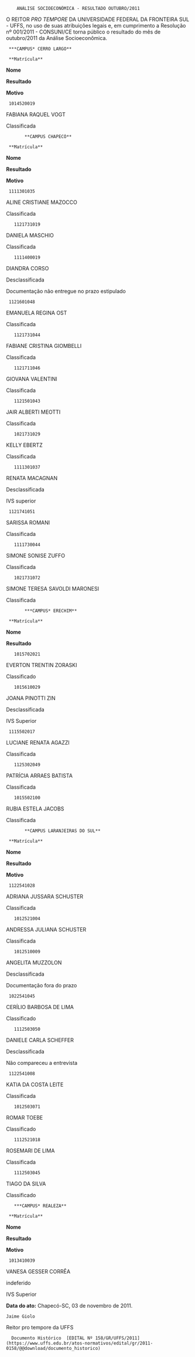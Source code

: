        ANÁLISE SOCIOECONÔMICA - RESULTADO OUTUBRO/2011  

O REITOR *PRO TEMPORE* DA UNIVERSIDADE FEDERAL DA FRONTEIRA SUL - UFFS, no uso de suas atribuições legais e, em cumprimento a Resolução nº 001/2011 - CONSUNI/CE torna público o resultado do mês de outubro/2011 da Análise Socioeconômica.

     ***CAMPUS* CERRO LARGO**

     **Matrícula**

   **Nome**

   **Resultado**

   **Motivo**

     1014520019

   FABIANA RAQUEL VOGT

   Classificada

           **CAMPUS CHAPECÓ**

     **Matrícula**

   **Nome**

   **Resultado**

   **Motivo**

     1111301035

   ALINE CRISTIANE MAZOCCO

   Classificada

       1121731019

   DANIELA MASCHIO

   Classificada

       1111400019

   DIANDRA CORSO

   Desclassificada

   Documentação não entregue no prazo estipulado

     1121601048

   EMANUELA REGINA OST

   Classificada

       1121731044

   FABIANE CRISTINA GIOMBELLI

   Classificada

       1121711046

   GIOVANA VALENTINI

   Classificada

       1121501043

   JAIR ALBERTI MEOTTI

   Classificada

       1021731029

   KELLY EBERTZ

   Classificada

       1111301037

   RENATA MACAGNAN

   Desclassificada

   IVS superior

     1121741051

   SARISSA ROMANI

   Classificada

       1111730044

   SIMONE SONISE ZUFFO

   Classificada

       1021731072

   SIMONE TERESA SAVOLDI MARONESI

   Classificada

           ***CAMPUS* ERECHIM**

     **Matrícula**

   **Nome**

   **Resultado**

       1015702021

   EVERTON TRENTIN ZORASKI

   Classificado

       1015610029

   JOANA PINOTTI ZIN

   Desclassificada

   IVS Superior

     1115502017

   LUCIANE RENATA AGAZZI

   Classificada

       1125302049

   PATRÍCIA ARRAES BATISTA

   Classificada

       1015502100

   RUBIA ESTELA JACOBS

   Classificada

           **CAMPUS LARANJEIRAS DO SUL**

     **Matrícula**

   **Nome**

   **Resultado**

   **Motivo**

     1122541028

   ADRIANA JUSSARA SCHUSTER

   Classificada

       1012521004

   ANDRESSA JULIANA SCHUSTER

   Classificada

       1012510009

   ANGELITA MUZZOLON

   Desclassificada

   Documentação fora do prazo

     1022541045

   CERÍLIO BARBOSA DE LIMA

   Classificado

       1112503050

   DANIELE CARLA SCHEFFER

   Desclassificada

   Não compareceu a entrevista

     1122541008

   KATIA DA COSTA LEITE

   Classificada

       1012503071

   ROMAR TOEBE

   Classificado

       1112521018

   ROSEMARI DE LIMA

   Classificada

       1112503045

   TIAGO DA SILVA

   Classificado

       ***CAMPUS* REALEZA**

     **Matrícula**

   **Nome**

   **Resultado**

   **Motivo**

     1013410039

   VANESA GESSER CORRÊA

   indeferido

   IVS Superior

      

   **Data do ato:** Chapecó-SC, 03 de novembro de 2011.   
 

    Jaime Giolo   
 Reitor pro tempore da UFFS 

      Documento Histórico  [EDITAL Nº 158/GR/UFFS/2011](https://www.uffs.edu.br/atos-normativos/edital/gr/2011-0158/@@download/documento_historico)     
      